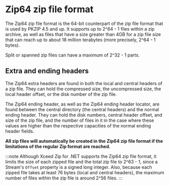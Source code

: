 # Zip64 zip file format

The Zip64 zip file format is the 64-bit counterpart of the zip file format that is used by PKZIP 4.5 and up. It supports up to 2^64 - 1 files within a zip archive, as well as files that have a size greater than 4GB for a zip file size that can reach up to about 18 million terabytes (more precisely, 2^64 - 1 bytes).

Split or spanned zip files can have a maximum of 2^32 - 1 parts.

## Extra and ending headers

The Zip64 extra headers are found in both the local and central headers of a zip file. They can hold the compressed size, the uncompressed size, the local header offset, or the disk number of the zip file.

The Zip64 ending header, as well as the Zip64 ending header locator, are found between the central directory (the central headers) and the normal ending header. They can hold the disk numbers, central header offset, and size of the zip file, and the number of files in it in the case where these values are higher than the respective capacities of the normal ending header fields.

**All zip files will automatically be created in the Zip64 zip file format if the limitations of the regular Zip format are reached.**

:::note
 Although Xceed Zip for .NET supports the Zip64 zip file format, it limits the size of each zipped file and the total zip file to 2^63 - 1, since a Stream's `Offset` property is a signed long integer. Also, because each zipped file takes at least 76 bytes (local and central headers), the maximum number of files within the zip file is around 2^56 files.
:::

